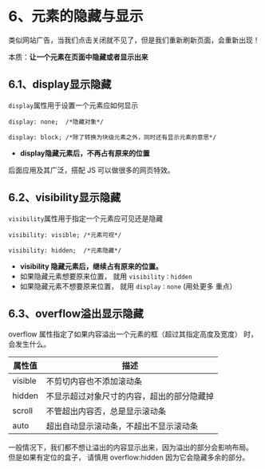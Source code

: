 6、元素的隐藏与显示
==============================================================================

类似网站广告，当我们点击关闭就不见了，但是我们重新刷新页面，会重新出现！

本质：**让一个元素在页面中隐藏或者显示出来**

6.1、display显示隐藏
-----------------------------------------------------------------------------------

`display`属性用于设置一个元素应如何显示

```
display: none;  /*隐藏对象*/

display: block; /*除了转换为块级元素之外，同时还有显示元素的意思*/

```

* **display隐藏元素后，不再占有原来的位置**

后面应用及其广泛，搭配 JS 可以做很多的网页特效。

6.2、visibility显示隐藏
--------------------------------------------------------------------------------------

`visibility`属性用于指定一个元素应可见还是隐藏

```
visibility: visible; /*元素可视*/

visibility: hidden;  /*元素隐藏*/

```

* **visibility 隐藏元素后，继续占有原来的位置。**
* 如果隐藏元素想要原来位置， 就用 `visibility：hidden`
* 如果隐藏元素不想要原来位置， 就用 `display：none` (用处更多 重点）

6.3、overflow溢出显示隐藏
--------------------------------------------------------------------------------------

overflow 属性指定了如果内容溢出一个元素的框（超过其指定高度及宽度） 时，会发生什么。

| 属性值 | 描述 |
| --- | --- |
| visible | 不剪切内容也不添加滚动条 |
| hidden | 不显示超过对象尺寸的内容，超出的部分隐藏掉 |
| scroll | 不管超出内容否，总是显示滚动条 |
| auto | 超出自动显示滚动条，不超出不显示滚动条 |

一般情况下，我们都不想让溢出的内容显示出来，因为溢出的部分会影响布局。  
但是如果有定位的盒子， 请慎用 overflow:hidden 因为它会隐藏多余的部分。
